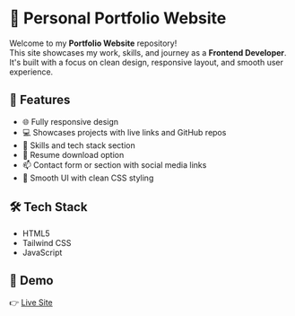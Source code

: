 # 💼 Personal Portfolio Website

Welcome to my **Portfolio Website** repository!  
This site showcases my work, skills, and journey as a **Frontend Developer**. It's built with a focus on clean design, responsive layout, and smooth user experience.

## 🚀 Features

- 🌐 Fully responsive design
- 💻 Showcases projects with live links and GitHub repos
- 🧠 Skills and tech stack section
- 📄 Resume download option 
- 📫 Contact form or section with social media links
- 🎨 Smooth UI with clean CSS styling

## 🛠️ Tech Stack

- HTML5   
- Tailwind CSS
- JavaScript   


## 📸 Demo

👉 [Live Site](https://portfolio-rishi-kumar.netlify.app/)  


